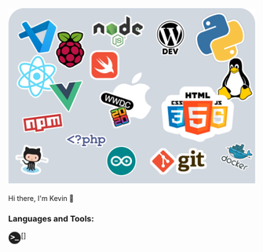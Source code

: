 
![Cover](https://github.com/kev0629/kev0629/blob/master/stickers.png)
---
Hi there, I'm Kevin 👋

### Languages and Tools:

[<img align="left" alt="HTML5" width="26px" src="https://raw.githubusercontent.com/github/explore/80688e429a7d4ef2fca1e82350fe8e3517d3494d/topics/terminal/terminal.png"/>] 

